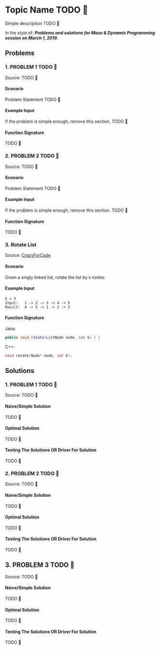 # Topic Name TODO :bug:

Simple description TODO :bug:

In the style of:
***Problems and solutions for Maze & Dynamic Programming session on March 1, 2019.***

## Problems

### 1. PROBLEM 1 TODO :bug:

Source: TODO :bug:

#### Scenario

Problem Statement TODO :bug:

#### Example Input

If the problem is simple enough, remove this section. TODO :bug:

#### Function Signature

TODO :bug:

### 2. PROBLEM 2 TODO :bug:

Source: TODO :bug:

#### Scenario

Problem Statement TODO :bug:

#### Example Input

If the problem is simple enough, remove this section. TODO :bug:

#### Function Signature

TODO :bug:

### 3. Rotate List 

Source: [CrazyForCode](http://www.crazyforcode.com/rotate-linked-list-k-nodes/)

#### Scenario

Given a singly linked list, rotate the list by `k` nodes.

#### Example Input

```
k = 3
Input:   1 -> 2 -> 3 -> 4 -> 5
Result:  4 -> 5 -> 1 -> 2 -> 3
```

#### Function Signature

Java:

```java
public void rotate(ListNode node, int k) { }
```

C++:

```c++
void rotate(Node* node, int k);
```

## Solutions

### 1. PROBLEM 1 TODO :bug:

Source: TODO :bug:

#### Naive/Simple Solution

TODO :bug:

#### Optimal Solution

TODO :bug:

#### Testing The Solutions OR Driver For Solution

TODO :bug:

### 2. PROBLEM 2 TODO :bug:

Source: TODO :bug:

#### Naive/Simple Solution

TODO :bug:

#### Optimal Solution

TODO :bug:

#### Testing The Solutions OR Driver For Solution

TODO :bug:

## 3. PROBLEM 3 TODO :bug:

Source: TODO :bug:

#### Naive/Simple Solution 

TODO :bug:

#### Optimal Solution

TODO :bug:

#### Testing The Solutions OR Driver For Solution

TODO :bug:


